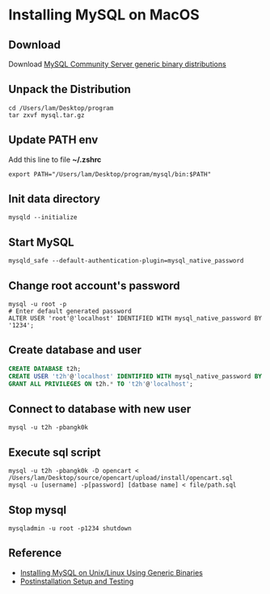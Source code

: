 # Installing MySQL on MacOS

## Download

Download [MySQL Community Server generic binary distributions](https://dev.mysql.com/downloads/mysql/)


## Unpack the Distribution

```shell
cd /Users/lam/Desktop/program
tar zxvf mysql.tar.gz
```


## Update PATH env

Add this line to file **~/.zshrc**

```shell
export PATH="/Users/lam/Desktop/program/mysql/bin:$PATH"
```


## Init data directory

```shell
mysqld --initialize
```


## Start MySQL

```shell
mysqld_safe --default-authentication-plugin=mysql_native_password
```


## Change root account's password

```shell
mysql -u root -p
# Enter default generated password
ALTER USER 'root'@'localhost' IDENTIFIED WITH mysql_native_password BY '1234';
```


## Create database and user

```sql
CREATE DATABASE t2h;
CREATE USER 't2h'@'localhost' IDENTIFIED WITH mysql_native_password BY 'bangk0k';
GRANT ALL PRIVILEGES ON t2h.* TO 't2h'@'localhost';
```


## Connect to database with new user

```shell
mysql -u t2h -pbangk0k
```

## Execute sql script

```shell
mysql -u t2h -pbangk0k -D opencart < /Users/lam/Desktop/source/opencart/upload/install/opencart.sql
mysql -u [username] -p[password] [datbase name] < file/path.sql
```

## Stop mysql

```shell
mysqladmin -u root -p1234 shutdown
```


## Reference

- [Installing MySQL on Unix/Linux Using Generic Binaries](https://dev.mysql.com/doc/mysql-installation-excerpt/5.7/en/binary-installation.html)
- [Postinstallation Setup and Testing](https://dev.mysql.com/doc/mysql-installation-excerpt/5.7/en/postinstallation.html)